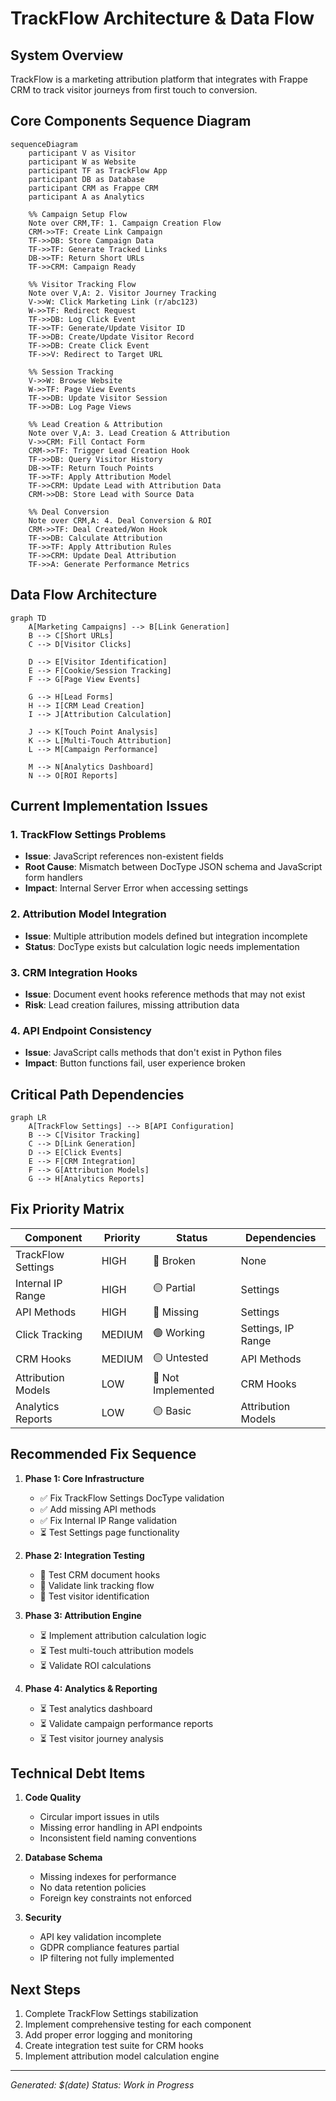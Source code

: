 # TrackFlow Architecture & Data Flow

## System Overview
TrackFlow is a marketing attribution platform that integrates with Frappe CRM to track visitor journeys from first touch to conversion.

## Core Components Sequence Diagram

```mermaid
sequenceDiagram
    participant V as Visitor
    participant W as Website
    participant TF as TrackFlow App
    participant DB as Database
    participant CRM as Frappe CRM
    participant A as Analytics

    %% Campaign Setup Flow
    Note over CRM,TF: 1. Campaign Creation Flow
    CRM->>TF: Create Link Campaign
    TF->>DB: Store Campaign Data
    TF->>TF: Generate Tracked Links
    DB->>TF: Return Short URLs
    TF->>CRM: Campaign Ready

    %% Visitor Tracking Flow
    Note over V,A: 2. Visitor Journey Tracking
    V->>W: Click Marketing Link (r/abc123)
    W->>TF: Redirect Request
    TF->>DB: Log Click Event
    TF->>TF: Generate/Update Visitor ID
    TF->>DB: Create/Update Visitor Record
    TF->>DB: Create Click Event
    TF->>V: Redirect to Target URL
    
    %% Session Tracking
    V->>W: Browse Website
    W->>TF: Page View Events
    TF->>DB: Update Visitor Session
    TF->>DB: Log Page Views
    
    %% Lead Creation & Attribution
    Note over V,A: 3. Lead Creation & Attribution
    V->>CRM: Fill Contact Form
    CRM->>TF: Trigger Lead Creation Hook
    TF->>DB: Query Visitor History
    DB->>TF: Return Touch Points
    TF->>TF: Apply Attribution Model
    TF->>CRM: Update Lead with Attribution Data
    CRM->>DB: Store Lead with Source Data

    %% Deal Conversion
    Note over CRM,A: 4. Deal Conversion & ROI
    CRM->>TF: Deal Created/Won Hook
    TF->>DB: Calculate Attribution
    TF->>TF: Apply Attribution Rules
    TF->>CRM: Update Deal Attribution
    TF->>A: Generate Performance Metrics
```

## Data Flow Architecture

```mermaid
graph TD
    A[Marketing Campaigns] --> B[Link Generation]
    B --> C[Short URLs]
    C --> D[Visitor Clicks]
    
    D --> E[Visitor Identification]
    E --> F[Cookie/Session Tracking]
    F --> G[Page View Events]
    
    G --> H[Lead Forms]
    H --> I[CRM Lead Creation]
    I --> J[Attribution Calculation]
    
    J --> K[Touch Point Analysis]
    K --> L[Multi-Touch Attribution]
    L --> M[Campaign Performance]
    
    M --> N[Analytics Dashboard]
    N --> O[ROI Reports]
```

## Current Implementation Issues

### 1. TrackFlow Settings Problems
- **Issue**: JavaScript references non-existent fields
- **Root Cause**: Mismatch between DocType JSON schema and JavaScript form handlers
- **Impact**: Internal Server Error when accessing settings

### 2. Attribution Model Integration
- **Issue**: Multiple attribution models defined but integration incomplete
- **Status**: DocType exists but calculation logic needs implementation

### 3. CRM Integration Hooks
- **Issue**: Document event hooks reference methods that may not exist
- **Risk**: Lead creation failures, missing attribution data

### 4. API Endpoint Consistency
- **Issue**: JavaScript calls methods that don't exist in Python files
- **Impact**: Button functions fail, user experience broken

## Critical Path Dependencies

```mermaid
graph LR
    A[TrackFlow Settings] --> B[API Configuration]
    B --> C[Visitor Tracking]
    C --> D[Link Generation]
    D --> E[Click Events]
    E --> F[CRM Integration]
    F --> G[Attribution Models]
    G --> H[Analytics Reports]
```

## Fix Priority Matrix

| Component | Priority | Status | Dependencies |
|-----------|----------|---------|--------------|
| TrackFlow Settings | HIGH | 🔴 Broken | None |
| Internal IP Range | HIGH | 🟡 Partial | Settings |
| API Methods | HIGH | 🔴 Missing | Settings |
| Click Tracking | MEDIUM | 🟢 Working | Settings, IP Range |
| CRM Hooks | MEDIUM | 🟡 Untested | API Methods |
| Attribution Models | LOW | 🔴 Not Implemented | CRM Hooks |
| Analytics Reports | LOW | 🟡 Basic | Attribution Models |

## Recommended Fix Sequence

1. **Phase 1: Core Infrastructure**
   - ✅ Fix TrackFlow Settings DocType validation
   - ✅ Add missing API methods
   - ✅ Fix Internal IP Range validation
   - ⏳ Test Settings page functionality

2. **Phase 2: Integration Testing**
   - 🔄 Test CRM document hooks
   - 🔄 Validate link tracking flow
   - 🔄 Test visitor identification

3. **Phase 3: Attribution Engine**
   - ⏳ Implement attribution calculation logic
   - ⏳ Test multi-touch attribution models
   - ⏳ Validate ROI calculations

4. **Phase 4: Analytics & Reporting**
   - ⏳ Test analytics dashboard
   - ⏳ Validate campaign performance reports
   - ⏳ Test visitor journey analysis

## Technical Debt Items

1. **Code Quality**
   - Circular import issues in utils
   - Missing error handling in API endpoints
   - Inconsistent field naming conventions

2. **Database Schema**
   - Missing indexes for performance
   - No data retention policies
   - Foreign key constraints not enforced

3. **Security**
   - API key validation incomplete
   - GDPR compliance features partial
   - IP filtering not fully implemented

## Next Steps

1. Complete TrackFlow Settings stabilization
2. Implement comprehensive testing for each component
3. Add proper error logging and monitoring
4. Create integration test suite for CRM hooks
5. Implement attribution model calculation engine

---

*Generated: $(date)*
*Status: Work in Progress*